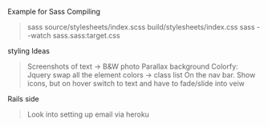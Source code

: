 
Example for Sass Compiling
>sass source/stylesheets/index.scss build/stylesheets/index.css
>sass --watch sass.sass:target.css

styling Ideas
>Screenshots of text -> B&W photo Parallax background
>Colorfy: Jquery swap all the element colors -> class list
>On the nav bar. Show icons, but on hover switch to text and have to fade/slide into veiw

Rails side
>Look into setting up email via heroku
